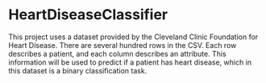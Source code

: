 # HeartDiseaseClassifier

This project uses a dataset provided by the Cleveland Clinic Foundation for Heart Disease. There are several hundred rows in the CSV. Each row describes a patient, and each column describes an attribute. This information will be used to predict if a patient has heart disease, which in this dataset is a binary classification task.

